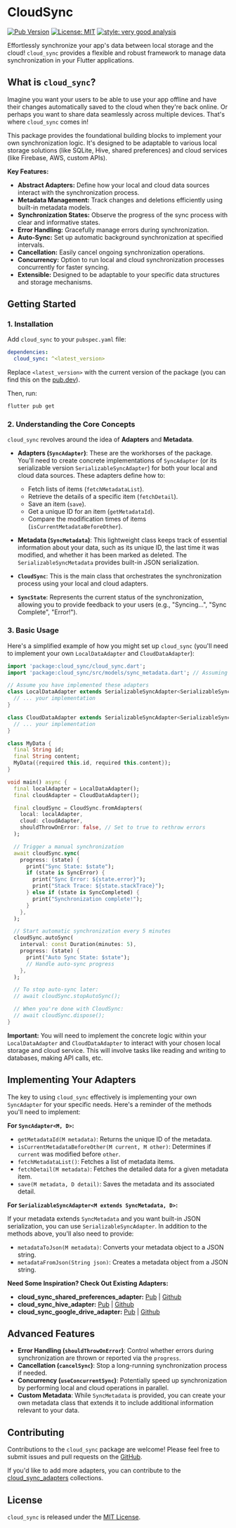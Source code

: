 # CloudSync

[![Pub Version](https://img.shields.io/pub/v/cloud_sync.svg)](https://pub.dev/packages/cloud_sync) 
[![License: MIT](https://img.shields.io/badge/License-MIT-blue.svg)](LICENSE)
[![style: very good analysis](https://img.shields.io/badge/style-very_good_analysis-B22C89.svg)](https://pub.dev/packages/very_good_analysis)

Effortlessly synchronize your app's data between local storage and the cloud! `cloud_sync` provides a flexible and robust framework to manage data synchronization in your Flutter applications.

## What is `cloud_sync`?

Imagine you want your users to be able to use your app offline and have their changes automatically saved to the cloud when they're back online. Or perhaps you want to share data seamlessly across multiple devices. That's where `cloud_sync` comes in!

This package provides the foundational building blocks to implement your own synchronization logic. It's designed to be adaptable to various local storage solutions (like SQLite, Hive, shared preferences) and cloud services (like Firebase, AWS, custom APIs).

**Key Features:**

* **Abstract Adapters:** Define how your local and cloud data sources interact with the synchronization process.
* **Metadata Management:** Track changes and deletions efficiently using built-in metadata models.
* **Synchronization States:** Observe the progress of the sync process with clear and informative states.
* **Error Handling:** Gracefully manage errors during synchronization.
* **Auto-Sync:** Set up automatic background synchronization at specified intervals.
* **Cancellation:** Easily cancel ongoing synchronization operations.
* **Concurrency:** Option to run local and cloud synchronization processes concurrently for faster syncing.
* **Extensible:** Designed to be adaptable to your specific data structures and storage mechanisms.

## Getting Started

### 1. Installation

Add `cloud_sync` to your `pubspec.yaml` file:

```yaml
dependencies:
  cloud_sync: ^<latest_version>
````

Replace `<latest_version>` with the current version of the package (you can find this on the [pub.dev](https://pub.dev/packages/cloud_sync)).

Then, run:

```bash
flutter pub get
```

### 2\. Understanding the Core Concepts

`cloud_sync` revolves around the idea of **Adapters** and **Metadata**.

* **Adapters (`SyncAdapter`)**: These are the workhorses of the package. You'll need to create concrete implementations of `SyncAdapter` (or its serializable version `SerializableSyncAdapter`) for both your local and cloud data sources. These adapters define how to:

  * Fetch lists of items (`fetchMetadataList`).
  * Retrieve the details of a specific item (`fetchDetail`).
  * Save an item (`save`).
  * Get a unique ID for an item (`getMetadataId`).
  * Compare the modification times of items (`isCurrentMetadataBeforeOther`).

* **Metadata (`SyncMetadata`)**: This lightweight class keeps track of essential information about your data, such as its unique ID, the last time it was modified, and whether it has been marked as deleted. The `SerializableSyncMetadata` provides built-in JSON serialization.

* **`CloudSync`**: This is the main class that orchestrates the synchronization process using your local and cloud adapters.

* **`SyncState`**: Represents the current status of the synchronization, allowing you to provide feedback to your users (e.g., "Syncing...", "Sync Complete", "Error\!").

### 3\. Basic Usage

Here's a simplified example of how you might set up `cloud_sync` (you'll need to implement your own `LocalDataAdapter` and `CloudDataAdapter`):

```dart
import 'package:cloud_sync/cloud_sync.dart';
import 'package:cloud_sync/src/models/sync_metadata.dart'; // Assuming sync_metadata.dart is in src/models

// Assume you have implemented these adapters
class LocalDataAdapter extends SerializableSyncAdapter<SerializableSyncMetadata, MyData> {
  // ... your implementation
}

class CloudDataAdapter extends SerializableSyncAdapter<SerializableSyncMetadata, MyData> {
  // ... your implementation
}

class MyData {
  final String id;
  final String content;
  MyData({required this.id, required this.content});
}

void main() async {
  final localAdapter = LocalDataAdapter();
  final cloudAdapter = CloudDataAdapter();

  final cloudSync = CloudSync.fromAdapters(
    local: localAdapter,
    cloud: cloudAdapter,
    shouldThrowOnError: false, // Set to true to rethrow errors
  );

  // Trigger a manual synchronization
  await cloudSync.sync(
    progress: (state) {
      print("Sync State: $state");
      if (state is SyncError) {
        print("Sync Error: ${state.error}");
        print("Stack Trace: ${state.stackTrace}");
      } else if (state is SyncCompleted) {
        print("Synchronization complete!");
      }
    },
  );

  // Start automatic synchronization every 5 minutes
  cloudSync.autoSync(
    interval: const Duration(minutes: 5),
    progress: (state) {
      print("Auto Sync State: $state");
      // Handle auto-sync progress
    },
  );

  // To stop auto-sync later:
  // await cloudSync.stopAutoSync();

  // When you're done with CloudSync:
  // await cloudSync.dispose();
}
```

**Important:** You will need to implement the concrete logic within your `LocalDataAdapter` and `CloudDataAdapter` to interact with your chosen local storage and cloud service. This will involve tasks like reading and writing to databases, making API calls, etc.

## Implementing Your Adapters

The key to using `cloud_sync` effectively is implementing your own `SyncAdapter` for your specific needs. Here's a reminder of the methods you'll need to implement:

**For `SyncAdapter<M, D>`:**

* `getMetadataId(M metadata)`: Returns the unique ID of the metadata.
* `isCurrentMetadataBeforeOther(M current, M other)`: Determines if `current` was modified before `other`.
* `fetchMetadataList()`: Fetches a list of metadata items.
* `fetchDetail(M metadata)`: Fetches the detailed data for a given metadata item.
* `save(M metadata, D detail)`: Saves the metadata and its associated detail.

**For `SerializableSyncAdapter<M extends SyncMetadata, D>`:**

If your metadata extends `SyncMetadata` and you want built-in JSON serialization, you can use `SerializableSyncAdapter`. In addition to the methods above, you'll also need to provide:

* `metadataToJson(M metadata)`: Converts your metadata object to a JSON string.
* `metadataFromJson(String json)`: Creates a metadata object from a JSON string.

**Need Some Inspiration? Check Out Existing Adapters:**

* **cloud_sync_shared_preferences_adapter:** [Pub](https://pub.dev/packages/cloud_sync_shared_preferences_adapter) | [Github](https://github.com/lamnhan066/cloud_sync_adapters/tree/main/packages/cloud_sync_shared_preferences_adapter)
* **cloud_sync_hive_adapter:** [Pub](https://pub.dev/packages/cloud_sync_hive_adapter) | [Github](https://github.com/lamnhan066/cloud_sync_adapters/tree/main/packages/cloud_sync_hive_adapter)
* **cloud_sync_google_drive_adapter:** [Pub](https://pub.dev/packages/cloud_sync_google_drive_adapter) | [Github](https://github.com/lamnhan066/cloud_sync_adapters/tree/main/packages/cloud_sync_google_drive_adapter)

## Advanced Features

* **Error Handling (`shouldThrowOnError`)**: Control whether errors during synchronization are thrown or reported via the `progress`.
* **Cancellation (`cancelSync`)**: Stop a long-running synchronization process if needed.
* **Concurrency (`useConcurrentSync`)**: Potentially speed up synchronization by performing local and cloud operations in parallel.
* **Custom Metadata**: While `SyncMetadata` is provided, you can create your own metadata class that extends it to include additional information relevant to your data.

## Contributing

Contributions to the `cloud_sync` package are welcome\! Please feel free to submit issues and pull requests on the [GitHub](https://github.com/lamnhan066/cloud_sync).

If you'd like to add more adapters, you can contribute to the [cloud_sync_adapters](https://github.com/lamnhan066/cloud_sync_adapters) collections.

## License

`cloud_sync` is released under the [MIT License](https://github.com/lamnhan066/cloud_sync/blob/main/LICENSE).
